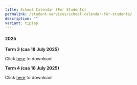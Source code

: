 ```yaml
---
title: School Calendar (For Students)
permalink: /student-services/school-calendar-for-students/
description: ""
variant: tiptap
---
```

<h4><strong>2025</strong></h4>
<p><strong>Term 3 (caa 18 July 2025)</strong>
</p>
<p>Click <a href="/files/2025/Student_Calendar_2025_Term3_caa_18_July_2025.pdf" rel="noopener noreferrer nofollow" target="_blank">here</a> to
download.</p>
<p><strong>Term 4 (caa 16 July 2025)</strong>
</p>
<p>Click <a href="/files/2025/Student_Calendar_2025_Term4_caa_16_July_2025.pdf" rel="noopener noreferrer nofollow" target="_blank">here</a> to
download.</p>